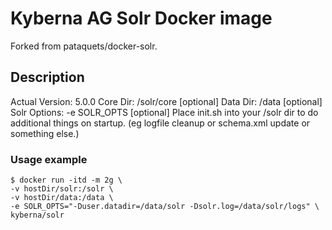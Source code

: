 # Kyberna AG Solr Docker image
Forked from pataquets/docker-solr.

## Description
Actual Version: 5.0.0
Core Dir: /solr/core
[optional] Data Dir: /data
[optional] Solr Options: -e SOLR_OPTS
[optional] Place init.sh into your /solr dir to do additional things on startup. (eg logfile cleanup or schema.xml update or something else.)

### Usage example

	$ docker run -itd -m 2g \
	-v hostDir/solr:/solr \
	-v hostDir/data:/data \
	-e SOLR_OPTS="-Duser.datadir=/data/solr -Dsolr.log=/data/solr/logs" \
	kyberna/solr
